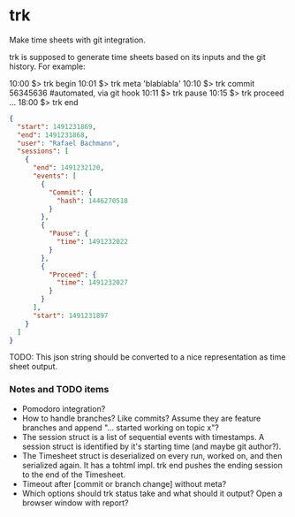 # trk
Make time sheets with git integration.

trk is supposed to generate time sheets based on its inputs and the git history. For example:

10:00 $> trk begin
10:01 $> trk meta 'blablabla'
10:10 $> trk commit 56345636 #automated, via git hook
10:11 $> trk pause
10:15 $> trk proceed
...
18:00 $> trk end

```json
{
  "start": 1491231869,
  "end": 1491231868,
  "user": "Rafael Bachmann",
  "sessions": [
    {
      "end": 1491232120,
      "events": [
        {
          "Commit": {
            "hash": 1446270518
          }
        },
        {
          "Pause": {
            "time": 1491232022
          }
        },
        {
          "Proceed": {
            "time": 1491232027
          }
        }
      ],
      "start": 1491231897
    }
  ]
}
```

TODO: This json string should be converted to a nice representation as time sheet output.

### Notes and TODO items ###

* Pomodoro integration?
* How to handle branches? Like commits? Assume they are feature branches and append "... started working on topic x"?
* The session struct is a list of sequential events with timestamps. A session struct is identified by it's starting time (and maybe git author?).
* The Timesheet struct is deserialized on every run, worked on, and then serialized again. It has a tohtml impl. trk end pushes the ending session to the end of the Timesheet.
* Timeout after [commit or branch change] without meta?
* Which options should trk status take and what should it output? Open a browser window with report?
